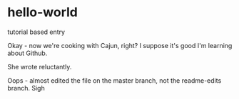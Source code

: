 # hello-world
tutorial based entry

Okay - now we're cooking with Cajun, right? I suppose it's good I'm learning about Github. 

She wrote reluctantly.

Oops - almost edited the file on the master branch, not the readme-edits branch. Sigh
